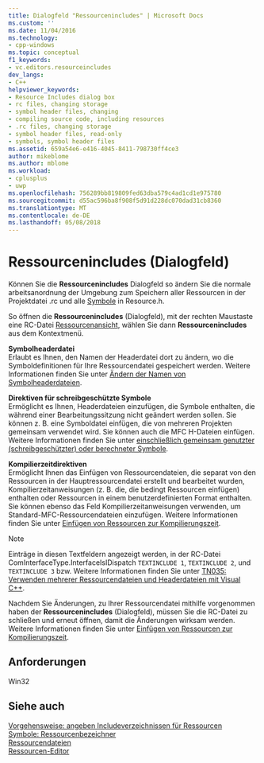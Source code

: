 ```yaml
---
title: Dialogfeld "Ressourcenincludes" | Microsoft Docs
ms.custom: ''
ms.date: 11/04/2016
ms.technology:
- cpp-windows
ms.topic: conceptual
f1_keywords:
- vc.editors.resourceincludes
dev_langs:
- C++
helpviewer_keywords:
- Resource Includes dialog box
- rc files, changing storage
- symbol header files, changing
- compiling source code, including resources
- .rc files, changing storage
- symbol header files, read-only
- symbols, symbol header files
ms.assetid: 659a54e6-e416-4045-8411-798730ff4ce3
author: mikeblome
ms.author: mblome
ms.workload:
- cplusplus
- uwp
ms.openlocfilehash: 756289bb819809fed63dba579c4ad1cd1e975780
ms.sourcegitcommit: d55ac596ba8f908f5d91d228dc070dad31cb8360
ms.translationtype: MT
ms.contentlocale: de-DE
ms.lasthandoff: 05/08/2018
---
```

# <a name="resource-includes-dialog-box"></a>Ressourcenincludes (Dialogfeld)
Können Sie die **Ressourcenincludes** Dialogfeld so ändern Sie die normale arbeitsanordnung der Umgebung zum Speichern aller Ressourcen in der Projektdatei .rc und alle [Symbole](../windows/symbols-resource-identifiers.md) in Resource.h.  
  
 So öffnen die **Ressourcenincludes** (Dialogfeld), mit der rechten Maustaste eine RC-Datei [Ressourcenansicht](../windows/resource-view-window.md), wählen Sie dann **Ressourcenincludes** aus dem Kontextmenü.  
  
 **Symbolheaderdatei**  
 Erlaubt es Ihnen, den Namen der Headerdatei dort zu ändern, wo die Symboldefinitionen für Ihre Ressourcendatei gespeichert werden. Weitere Informationen finden Sie unter [Ändern der Namen von Symbolheaderdateien](../windows/changing-the-names-of-symbol-header-files.md).  
  
 **Direktiven für schreibgeschützte Symbole**  
 Ermöglicht es Ihnen, Headerdateien einzufügen, die Symbole enthalten, die während einer Bearbeitungssitzung nicht geändert werden sollen. Sie können z. B. eine Symboldatei einfügen, die von mehreren Projekten gemeinsam verwendet wird. Sie können auch die MFC H-Dateien einfügen. Weitere Informationen finden Sie unter [einschließlich gemeinsam genutzter (schreibgeschützter) oder berechneter Symbole](../windows/including-shared-read-only-or-calculated-symbols.md).  
  
 **Kompilierzeitdirektiven**  
 Ermöglicht Ihnen das Einfügen von Ressourcendateien, die separat von den Ressourcen in der Hauptressourcendatei erstellt und bearbeitet wurden, Kompilierzeitanweisungen (z. B. die, die bedingt Ressourcen einfügen) enthalten oder Ressourcen in einem benutzerdefinierten Format enthalten. Sie können ebenso das Feld Kompilierzeitanweisungen verwenden, um Standard-MFC-Ressourcendateien einzufügen. Weitere Informationen finden Sie unter [Einfügen von Ressourcen zur Kompilierungszeit](../windows/how-to-include-resources-at-compile-time.md).  
  
> [!NOTE]
>  Einträge in diesen Textfeldern angezeigt werden, in der RC-Datei ComInterfaceType.InterfaceIsIDispatch `TEXTINCLUDE 1`, `TEXTINCLUDE 2`, und `TEXTINCLUDE 3` bzw. Weitere Informationen finden Sie unter [TN035: Verwenden mehrerer Ressourcendateien und Headerdateien mit Visual C++](../mfc/tn035-using-multiple-resource-files-and-header-files-with-visual-cpp.md).  
  
 Nachdem Sie Änderungen, zu Ihrer Ressourcendatei mithilfe vorgenommen haben der **Ressourcenincludes** (Dialogfeld), müssen Sie die RC-Datei zu schließen und erneut öffnen, damit die Änderungen wirksam werden. Weitere Informationen finden Sie unter [Einfügen von Ressourcen zur Kompilierungszeit](../windows/how-to-include-resources-at-compile-time.md).  
  

  
## <a name="requirements"></a>Anforderungen  
 Win32  
  
## <a name="see-also"></a>Siehe auch  
 [Vorgehensweise: angeben Includeverzeichnissen für Ressourcen](../windows/how-to-specify-include-directories-for-resources.md)   
 [Symbole: Ressourcenbezeichner](../windows/symbols-resource-identifiers.md)   
 [Ressourcendateien](../windows/resource-files-visual-studio.md)   
 [Ressourcen-Editor](../windows/resource-editors.md)